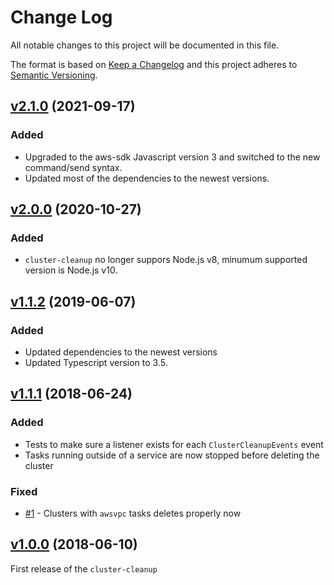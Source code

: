 # Change Log

All notable changes to this project will be documented in this file.

The format is based on [Keep a Changelog](http://keepachangelog.com/)
and this project adheres to [Semantic Versioning](http://semver.org/).

## [v2.1.0](https://github.com/YashdalfTheGray/cluster-cleanup/tree/v2.1.0) (2021-09-17)

### Added

- Upgraded to the aws-sdk Javascript version 3 and switched to the new command/send syntax.
- Updated most of the dependencies to the newest versions.

## [v2.0.0](https://github.com/YashdalfTheGray/cluster-cleanup/tree/v2.0.0) (2020-10-27)

### Added

- `cluster-cleanup` no longer suppors Node.js v8, minumum supported version is Node.js v10.

## [v1.1.2](https://github.com/YashdalfTheGray/cluster-cleanup/tree/v1.1.2) (2019-06-07)

### Added

- Updated dependencies to the newest versions
- Updated Typescript version to 3.5.

## [v1.1.1](https://github.com/YashdalfTheGray/cluster-cleanup/tree/v1.1.1) (2018-06-24)

### Added

- Tests to make sure a listener exists for each `ClusterCleanupEvents` event
- Tasks running outside of a service are now stopped before deleting the cluster

### Fixed

- [#1](https://github.com/YashdalfTheGray/cluster-cleanup/issues/1) - Clusters with `awsvpc` tasks deletes properly now

## [v1.0.0](https://github.com/YashdalfTheGray/cluster-cleanup/tree/v1.0.0) (2018-06-10)

First release of the `cluster-cleanup`
